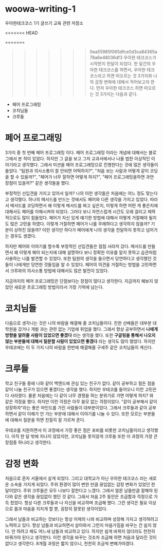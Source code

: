 # woowa-writing-1 
우아한테크코스 1기 글쓰기 교육 관련 저장소

<<<<<<< HEAD


=======
>>>>>>> 0ea55985f065dfce0d3ca84365a78a6e48036df3
우아한 테크코스가 시작한지 한달이 되었다. 한 달간의 우아한 테크코스를 하면서, 우아한 테크코스라고 하면 떠오르는 것 3가지와 나의 감정 변화에 대해서 적어보고자 한다. 먼저 우아한 테크코스 하면 떠오르는 것 3가지는 다음과 같다.

- 페어 프로그래밍
- 코치님들
- 크루들

# 페어 프로그래밍

3가지 중 첫 번째 페어 프로그래밍 이다. 페어 프로그래밍 이라는 개념에 대해서는 블로그에서 본 적이 있었다. 하지만 그 글을 보고 그저 교과서에서나 나올 법한 이상적인 이야기라고 생각했다. 그래서 미션을 페어 프로그래밍으로 진행한다는 것에 많은 생각들이 들었다. "팀원과 의사소통이 잘 안되면 어떡하지?", "처음 보는 사람과 어떻게 같이 코딩을 할 수 있을까?", "페어가 너무 잘하면 어떻게 하지?", "페어 프로그래밍을하면 과연 장점이 있을까?" 같은 생각들을 했다.

부정적인 선입견을 가지고 있어서 일까? 나의 이런 생각들은 처음에는 어느 정도 맞는다고 생각했다. 하나의 메서드를 만드는 것에서도 페어와 다른 생각을 가지고 있었다. 따라서 메서드를 코딩하면서 왜 이렇게 메서드를 짜고 싶은지, 이렇게 하면 어떤 게 좋은지에 대해서도 페어를 이해시켜야 되었다. 그러다 보니 자연스럽게 시간도 오래 걸리고 체력적으로도 많이 힘들었다. 페어가 자신 있게 얘기한 방법에 대해서 어떻게 거절해야 될지도 많은 고민을 하였다. 이렇게 거절하면 페어가 나를 무례하다고 생각하지 않을까? 기분이 상하진 않을까? 이런 생각만 하다가 페어에게  나의 생각을 전달하지 못하고 넘어가는 경우도 생겼다.

하지만 페어와 이야기를 할수록 부정적인 선입견들은 점점 사라저 갔다. 메서드를 만들면서 왜 이렇게 해야 되는지에 대해 설명하다 보니 정확한 이유를 알지 못하고 습관처럼 사용하는 나를 발견할 수 있었다. 또한 팀원의 생각을 들으면서 당연하다고 생각했던 것들이 나에게만 당연한 것들임을 알 수 있었다. 페어의 의견을 거절하는 방법을 고민하면서 크루와의 의사소통 방법에 대해서도 많은 발전이 있었다.

지금까지의 페어 프로그래밍은 단점보다는 장점이 많다고 생각한다.  지금까지 해보지 않았던 새로운 프로그래밍 방법이라서 가장 기억에 남는다.

# 코치님들

다음으로 생각나는 것은 나의 바람을 해결해 줄 코치님들이다. 친한 선배들은 대부분 대학원을 갔거나 개발 과는 관련 없는 기업에 취업을 했다. 그래서 항상 공부하면서 **나에게 방향을 알려줄 사람이 있었으면 좋겠다** 라는 생각을 했다. 또한 **구글링을 통해서 나오지 않는 부분들에 대해서 질문할 사람이 있었으면 좋겠다** 라는 생각도 많이 했었다. 하지만 우테코에는 이 두 가지 나의 바람을 한번에 해결해줄 구세주 같은 코치님들이 계신다.

# 크루들

학교 친구들 중에 나와 같이 백엔드에 관심 있는 친구가 없다. 같이 공부하고 힘든 점을 같이 나눌 친구가 있으면 좋겠다는 생각을 했다. 하지만 우테코를 들어오니 이런 고민은 다 사라졌다. 물론 처음에는 다 같이 너무 경쟁을 하는 분위기로 가면 어떻게 하지? 와 같은 걱정을 했다. 하지만 이런 걱정은 아무 쓸모 없는 걱정이었다. "같이 공부해서 같이 성장하자"라는 좋은 마인드를 가진 사람들이 대부분이었다. 그래서 크루들과 같이 공부하면서 같이 이해가 안 가는 부분에 대해서 이야기를 나눌 수 있다. 또한 모르는 부분들에 대해서 질문을 하면 친절히 잘 가르쳐 준다.

우테코를 지원하면서 이 과정에서 가장 좋은 점은 포비를 비롯한 코치님들이라고 생각했다. 아직 한 달 밖에 지나지 않았지만, 코치님들 못지않게 크루들 또한 이 과정의 가장 큰 장점중 하나라고 생각한다.

# 감정 변화

처음으로 혼자 서울에서 살게 되었다. 그리고 대학교가 아닌 우아한 테크코스 라는 새로운 소속을 가지게 되었다. 주위 환경이 많이 변한 만큼 끊임없는 감정 변화가 있었던 한 달이었다.  주위 크루들은 모두 나보다 잘한다고 느꼈다. 그래서 얼른 남들만큼 잘해야 된다와 같은 생각을 끊임없이 했던 것 같다. 그래서 처음 2주 동안은 조급함과 걱정으로 가득 찼었다. 항상 다른 크루들과 나 자신을 비교하며 조급해 했다. 그런 생각은 필요 이상으로 몸과 마음을 지치게 할 뿐, 굉장히 잘못된 생각이었다.

그래서 남들과 비교하는 것보다는 항상 어제의 나와 비교하며 성장해 가자고 생각하려고 노력하고 있다. 항상 남들과 비교하면서 살아와서 그런지 마음가짐을 바꾸는 건 쉽지 않다. 안 하려고 해도 어느새 남들과 비교하고 있다. 하지만 쉽게 바뀌지 않더라도 천천히 바꿔가야 된다고 생각한다. 이런 생각을 바꾸는 것조차 조급해 하면 처음과 달라진 것이 없다고 생각한다. 8개월 과정은 짧지 않으니, 천천히 조금씩 변해가야겠다.